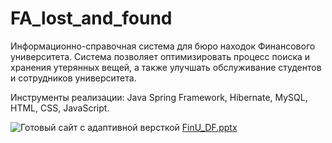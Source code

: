 # FA_lost_and_found
Информационно-справочная система для бюро находок Финансового университета.
Система позволяет оптимизировать процесс поиска и хранения утерянных вещей, а также улучшать обслуживание студентов и сотрудников университета.

Инструменты реализации: Java Spring Framework, Hibernate, MySQL, HTML, CSS, JavaScript.


![Готовый сайт с адаптивной версткой](https://github.com/ekatfil/FA_lost_and_found/assets/113534714/769671db-0f50-49f6-96be-b8a2806e4928)
[FinU_DF.pptx](https://github.com/ekatfil/FA_lost_and_found/files/14486985/FinU_DF.pptx)
